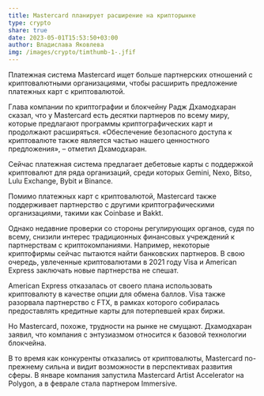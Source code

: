 ```yaml
---
title: Mastercard планирует расширение на крипторынке
type: crypto
share: true
date: 2023-05-01T15:53:50+03:00
author: Владислава Яковлева
img: /images/crypto/timthumb-1-.jfif
---
```

Платежная система Mastercard ищет больше партнерских отношений с криптовалютными организациями, чтобы расширить предложение платежных карт с криптовалютой.

Глава компании по криптографии и блокчейну Радж Дхамодхаран сказал, что у Mastercard есть десятки партнеров по всему миру, которые предлагают программы криптографических карт и продолжают расширяться. «Обеспечение безопасного доступа к криптовалюте также является частью нашего ценностного предложения», – отметил Дхамодхаран.

Сейчас платежная система предлагает дебетовые карты с поддержкой криптовалют для ряда организаций, среди которых Gemini, Nexo, Bitso, Lulu Exchange, Bybit и Binance.

Помимо платежных карт с криптовалютой, Mastercard также поддерживает партнерство с другими криптографическими организациями, такими как Coinbase и Bakkt.

Однако недавние проверки со стороны регулирующих органов, судя по всему, снизили интерес традиционных финансовых учреждений к партнерствам с криптокомпаниями. Например, некоторые криптофирмы сейчас пытаются найти банковских партнеров. В свою очередь, увлеченные криптовалютами в 2021 году Visa и American Express заключать новые партнерства не спешат.

American Express отказалась от своего плана использовать криптовалюту в качестве опции для обмена баллов. Visa также разорвала партнерство с FTX, в рамках которого собиралась предоставлять кредитные карты для потерпевшей крах биржи.

Но Mastercard, похоже, трудности на рынке не смущают. Дхамодхаран заявил, что компания с энтузиазмом относится к базовой технологии блокчейна.

В то время как конкуренты отказались от криптовалюты, Mastercard по-прежнему сильна и видит возможности в перспективах развития сферы. В январе компания запустила Mastercard Artist Accelerator на Polygon, а в феврале стала партнером Immersive.